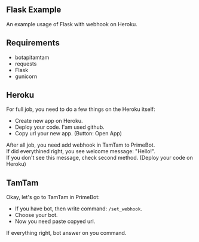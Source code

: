 ## Flask Example

An example usage of Flask with webhook on Heroku.  

## Requirements

- botapitamtam
- requests
- Flask
- gunicorn

## Heroku

For full job, you need to do a few things on the Heroku itself:

- Create new app on Heroku.
- Deploy your code. I'am used github.
- Copy url your new app. (Button: Open App)  

After all job, you need add webhook in TamTam to PrimeBot.  
If did everythined right, you see welcome message: "Hello!".  
If you don't see this message, check second method. (Deploy your code on Heroku)  

## TamTam

Okay, let's go to TamTam in PrimeBot:
- If you have bot, then write command: `/set_webhook`.  
- Choose your bot.
- Now you need paste copyed url.  

If everything right, bot answer on you command.
